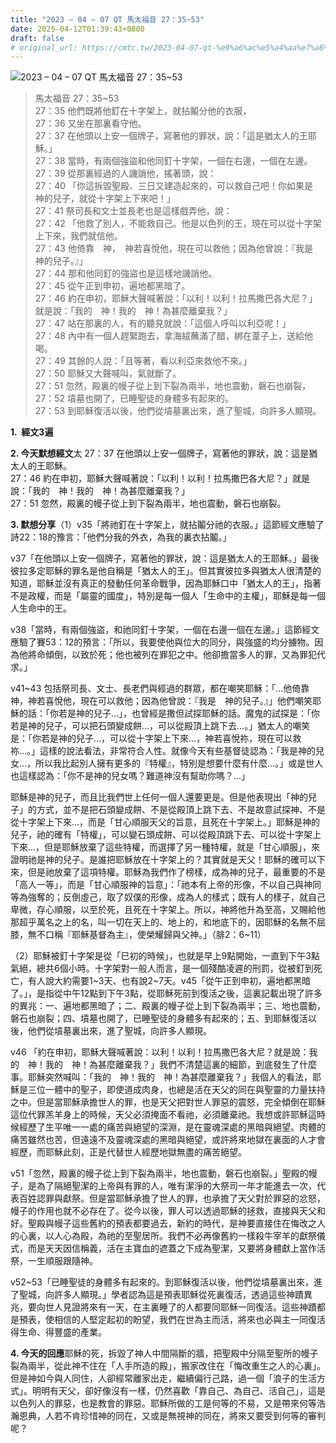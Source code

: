 ```yaml
---
title: "2023 – 04 – 07 QT 馬太福音 27：35~53"
date: 2025-04-12T01:39:43+0800
draft: false
# original_url: https://cmtc.tw/2023-04-07-qt-%e9%a6%ac%e5%a4%aa%e7%a6%8f%e9%9f%b3-27%ef%bc%9a3553
---
```


![2023 – 04 – 07 QT 馬太福音 27：35~53](/images/qt.jpg  "2023 – 04 – 07 QT 馬太福音 27：35~53")

> 馬太福音 27：35~53  
> 27：35 他們既將他釘在十字架上，就拈鬮分他的衣服，  
> 27：36 又坐在那裏看守他。  
> 27：37 在他頭以上安一個牌子，寫著他的罪狀，說：「這是猶太人的王耶穌。」  
> 27：38 當時，有兩個強盜和他同釘十字架，一個在右邊，一個在左邊。  
> 27：39 從那裏經過的人譏誚他，搖著頭，說：  
> 27：40 「你這拆毀聖殿、三日又建造起來的，可以救自己吧！你如果是　神的兒子，就從十字架上下來吧！」  
> 27：41 祭司長和文士並長老也是這樣戲弄他，說：  
> 27：42 「他救了別人，不能救自己。他是以色列的王，現在可以從十字架上下來，我們就信他。  
> 27：43 他倚靠　神，　神若喜悅他，現在可以救他；因為他曾說：『我是　神的兒子。』」  
> 27：44 那和他同釘的強盜也是這樣地譏誚他。  
> 27：45 從午正到申初，遍地都黑暗了。  
> 27：46 約在申初，耶穌大聲喊著說：「以利！以利！拉馬撒巴各大尼？」就是說：「我的　神！我的　神！為甚麼離棄我？」  
> 27：47 站在那裏的人，有的聽見就說：「這個人呼叫以利亞呢！」  
> 27：48 內中有一個人趕緊跑去，拿海絨蘸滿了醋，綁在葦子上，送給他喝。  
> 27：49 其餘的人說：「且等著，看以利亞來救他不來。」  
> 27：50 耶穌又大聲喊叫，氣就斷了。  
> 27：51 忽然，殿裏的幔子從上到下裂為兩半，地也震動，磐石也崩裂，  
> 27：52 墳墓也開了，已睡聖徒的身體多有起來的。  
> 27：53 到耶穌復活以後，他們從墳墓裏出來，進了聖城，向許多人顯現。

**1.  經文3遍**

**2. 今天默想經文**太 27：37 在他頭以上安一個牌子，寫著他的罪狀，說：這是猶太人的王耶穌。  
27：46 約在申初，耶穌大聲喊著說：「以利！以利！拉馬撒巴各大尼？」就是說：「我的　神！我的　神！為甚麼離棄我？」  
27：51 忽然，殿裏的幔子從上到下裂為兩半，地也震動，磐石也崩裂。

**3. 默想分享**（1）v35「將祂釘在十字架上，就拈鬮分祂的衣服。」這節經文應驗了詩22：18的豫言：「他們分我的外衣，為我的裏衣拈鬮。」

v37「在他頭以上安一個牌子，寫著他的罪狀，說：這是猶太人的王耶穌。」最後彼拉多定耶穌的罪名是他自稱是「猶太人的王」。但其實彼拉多與猶太人很清楚的知道，耶穌並沒有真正的發動任何革命戰爭，因為耶穌口中「猶太人的王」，指著不是政權，而是「屬靈的國度」，特別是每一個人「生命中的主權」，耶穌是每一個人生命中的王。

v38「當時，有兩個強盜，和祂同釘十字架，一個在右邊一個在左邊。」這節經文應驗了賽53：12的預言：「所以，我要使他與位大的同分，與強盛的均分擄物。因為他將命傾倒，以致於死；他也被列在罪犯之中。他卻擔當多人的罪，又為罪犯代求。」

v41~43 包括祭司長、文士、長老們與經過的群眾，都在嘲笑耶穌：「…他倚靠　神，神若喜悅他，現在可以救他；因為他曾說：『我是　神的兒子。』」他們嘲笑耶穌的話：「你若是神的兒子…」，也曾經是撒但試探耶穌的話。魔鬼的試探是：「你若是神的兒子，可以把石頭變成餅…，可以從殿頂上跳下去…。」猶太人的嘲笑是：「你若是神的兒子…，可以從十字架上下來…，神若喜悅祢，現在可以救祢…。」這樣的說法看法，非常符合人性。就像今天有些基督徒認為：「我是神的兒女…，所以我比起別人擁有更多的『特權』，特別是想要什麼有什麼…。」或是世人也這樣認為：「你不是神的兒女嗎？難道神沒有幫助你嗎？…」

耶穌是神的兒子，而且比我們世上任何一個人還要更是。但是他表現出「神的兒子」的方式，並不是把石頭變成餅、不是從殿頂上跳下去、不是故意試探神、不是從十字架上下來…，而是「甘心順服天父的旨意，且死在十字架上。」耶穌是神的兒子，祂的確有「特權」，可以變石頭成餅、可以從殿頂跳下去、可以從十字架上下來…，但是耶穌放棄了這些特權，而選擇了另一種特權，就是「甘心順服」，來證明祂是神的兒子。是誰把耶穌放在十字架上的？其實就是天父！耶穌的確可以下來，但是祂放棄了這項特權。耶穌為我們作了榜樣，成為神的兒子，最重要的不是「高人一等」，而是「甘心順服神的旨意」：「祂本有上帝的形像，不以自己與神同等為強奪的；反倒虛己，取了奴僕的形像，成為人的樣式；既有人的樣子，就自己卑微，存心順服，以至於死，且死在十字架上。所以，神將他升為至高，又賜給他那超乎萬名之上的名，叫一切在天上的、地上的，和地底下的，因耶穌的名無不屈膝，無不口稱『耶穌基督為主』，使榮耀歸與父神。」（腓2：6~11）

（2）耶穌被釘十字架是從「巳初的時候」，也就是早上9點開始，一直到下午3點氣絕，總共6個小時。十字架對一般人而言，是一個殘酷凌遲的刑罰，從被釘到死亡，有人說大約需要1~3天、也有說2~7天。v45「從午正到申初，遍地都黑暗了。」，是指從中午12點到下午3點，從耶穌死前到復活之後，這裏記載出現了許多的異兆：一、遍地都黑暗了；二、殿裏的幔子從上到下裂為兩半；三、地也震動，磐石也崩裂；四、墳墓也開了，已睡聖徒的身體多有起來的；五、到耶穌復活以後，他們從墳墓裏出來，進了聖城，向許多人顯現。

v46 「約在申初，耶穌大聲喊著說：以利！以利！拉馬撒巴各大尼？就是說：我的　神！我的　神！為甚麼離棄我？」我們不清楚這裏的細節，到底發生了什麼事。耶穌突然喊叫：「我的　神！我的　神！為甚麼離棄我？」我個人的看法，耶穌是三位一體中的聖子，即使道成肉身，也總是活在天父的同在與聖靈的力量扶持之中。但是當耶穌承擔世人的罪，也是天父把對世人罪惡的震怒，完全傾倒在耶穌這位代罪羔羊身上的時候，天父必須掩面不看祂，必須離棄祂。我想或許耶穌這時候經歷了生平唯一一處的痛苦與絕望的深淵，是在靈魂深處的黑暗與絕望。肉體的痛苦雖然也苦，但遠遠不及靈魂深處的黑暗與絕望，或許將來地獄在裏面的人才會經歷，而耶穌此刻，正是代替世人經歷地獄無盡的痛苦絕望。

v51「忽然，殿裏的幔子從上到下裂為兩半，地也震動，磐石也崩裂。」聖殿的幔子，是為了隔絕聖潔的上帝與有罪的人，唯有潔淨的大祭司一年才能進去一次，代表百姓認罪與獻祭。但是當耶穌承擔了世人的罪，也承擔了天父對於罪惡的忿怒，幔子的作用也就不必存在了。從今以後，罪人可以透過耶穌的拯救，直接與天父和好。聖殿與幔子這些舊約的預表都要過去，新約的時代，是神要直接住在悔改之人的心裏，以人心為殿，為祂的至聖居所。我們不必再像舊約一樣殺牛宰羊的獻祭儀式，而是天天因信稱義，活在主寶血的遮蓋之下成為聖潔，又要將身體獻上當作活祭，一生順服跟隨神。

v52~53「已睡聖徒的身體多有起來的。到耶穌復活以後，他們從墳墓裏出來，進了聖城，向許多人顯現。」學者認為這是預表耶穌從死裏復活，透過這些神蹟異兆，要向世人見證將來有一天，在主裏睡了的人都要同耶穌一同復活。這些神蹟都是預表，使相信的人堅定起初的盼望，我們在世為主而活，將來也必與主一同復活得生命、得豐盛的產業。

**4. 今天的回應**耶穌的死，拆毀了神人中間隔斷的牆，把聖殿中分隔至聖所的幔子裂為兩半，從此神不住在「人手所造的殿」，搬家改住在「悔改重生之人的心裏」。但是神如今與人同住，人卻經常離家出走，繼續偏行己路，過一個「浪子的生活方式」。明明有天父，卻好像沒有一樣，仍然喜歡「靠自己、為自己、活自己」，這是以色列人的罪惡，也是教會的罪惡。耶穌所做的工是何等的不易，又是帶來何等浩瀚恩典，人若不肯珍惜神的同在，又或是無視神的同在，將來又要受到何等的審判呢？